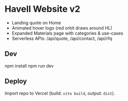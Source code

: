 # Havell Website v2
- Landing quote on Home
- Animated hover logo (red orbit draws around HL)
- Expanded Materials page with categories & use-cases
- Serverless APIs: /api/quote, /api/contact, /api/rfq

## Dev
npm install
npm run dev

## Deploy
Import repo to Vercel (build: `vite build`, output: `dist`).
